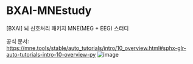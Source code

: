 # BXAI-MNEstudy
[BXAI] 뇌 신호처리 패키지 MNE(MEG + EEG) 스터디

공식 문서:
https://mne.tools/stable/auto_tutorials/intro/10_overview.html#sphx-glr-auto-tutorials-intro-10-overview-py
![image](https://user-images.githubusercontent.com/94499717/211257622-ab68b5c1-aef4-498e-a4df-2bb8dffd7897.png)
